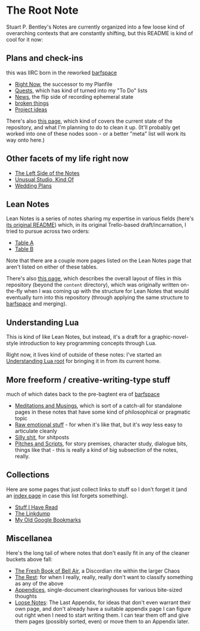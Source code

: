 # The Root Note

Stuart P. Bentley's Notes are currently organized into a few loose kind of overarching contexts that are constantly shifting, but this README is kind of cool for it now:

## Plans and check-ins

this was IIRC born in the reworked [barfspace][]

- [Right Now][], the successor to my Planfile
- [Quests][], which has kind of turned into my "To Do" lists
- [News][], the flip side of recording ephemeral state
- [broken things][]
- [Project ideas][projects]

There's also [this page][GYST], which kind of covers the current state of the repository, and what I'm planning to do to clean it up. (It'll probably get worked into one of these nodes soon - or a better "meta" list will work its way onto here.)

## Other facets of my life right now

- [The Left Side of the Notes][fyidust]
- [Unusual Studio, Kind Of][job]
- [Wedding Plans][Wedding]

## Lean Notes

Lean Notes is a series of notes sharing my expertise in various fields (here's [its original README][Lean Notes]) which, in its original Trello-based draft/incarnation, I tried to pursue across two orders:

- [Table A][]
- [Table B][]

Note that there are a couple more pages listed on the Lean Notes page that aren't listed on either of these tables.

There's also [this page][layout], which describes the overall layout of files in this repository (beyond the `content` directory), which was originally written on-the-fly when I was coming up with the structure for Lean Notes that would eventually turn into this repository (through applying the same structure to [barfspace][] and merging).

## Understanding Lua

This is kind of like Lean Notes, but instead, it's a draft for a graphic-novel-style introduction to key programming concepts through Lua.

Right now, it lives kind of outside of these notes: I've started an [Understanding Lua root][] for bringing it in from its current home.

[Understanding Lua root]: ea6e4e03-acb8-46ea-9024-4333e363ee60.md

## More freeform / creative-writing-type stuff

much of which dates back to the pre-bagtent era of [barfspace][]

- [Meditations and Musings][MnMs], which is sort of a catch-all for standalone pages in these notes that have some kind of philosophical or pragmatic topic
- [Raw emotional stuff][raw] - for when it's like that, but it's *way* less easy to articulate cleanly
- [Silly shit][tumblr], for shitposts
- [Pitches and Scripts][], for story premises, character study, dialogue bits, things like that - this is really a kind of big subsection of the notes, really.

## Collections

Here are some pages that just collect links to stuff so I don't forget it (and an [index page][metalinks] in case this list forgets something).

- [Stuff I Have Read][read collection]
- [The Linkdump][]
- [My Old Google Bookmarks][Old Bookmarks]

## Miscellanea

Here's the long tail of where notes that don't easily fit in any of the cleaner buckets above fall:

- [The Fresh Book of Bell Air][FBBA], a Discordian rite within the larger Chaos
- [The Rest][]: for when I really, really, really don't want to classify something as any of the above
- [Appendices][], single-document clearinghouses for various bite-sized thoughts
- [Loose Notes][]: The Last Appendix, for ideas that don't even warrant their own page, and don't already have a suitable appendix page I can figure out right when I need to start writing them. I can tear them off and give them pages (possibly sorted, even) or move them to an Appendix later.

[Lean Notes]: f00c3d23-8848-4bb4-8d7a-d009f7344374.md
[Table A]: c8c4173e-e0ca-4218-a33a-e5b0ae48e9ef.md
[Table B]: ac01173b-4650-4609-aa84-0ded42714396.md
[barfspace]: 7f9a66a0-38fc-49e0-8489-270cdd3036ee.md
[FBBA]: 45fc3859-ce9b-4317-afd9-7d3f52dc5dd2.md
[fyidust]: d601d7ba-522b-4d6d-9e3b-101885e7aa00.md
[Pitches and Scripts]: b297a6f8-5646-4ce1-9be1-d7ed6056a513.md
[metalinks]: 0f18ba9f-dc5f-4b1a-a5da-50d09ce3e9d3.md
[read collection]: 2593b86b-8504-4c6e-af09-501c6a54ef67.md
[The Linkdump]: 1337e279-9790-4c24-aeeb-56337c994726.md
[Old Bookmarks]: 878e8967-fa5d-423d-8ac0-b369138ae10f.md
[job]: 739a91f4-cafa-414a-80ea-fefa66acd95b.md
[layout]: b651b62a-9906-4a3d-943b-93d19e4153d7.md
[GYST]: 1da0f61f-c2bb-4b9d-99da-e3f07e18556a.md
[Wedding]: 9f59035c-ecf8-4377-8243-628d212f97a3.md
[MnMs]: 8f2359ae-186f-4878-b5e5-33f3c177e6fc.md
[Right Now]: 41218b84-cd08-48a5-b91a-865e8b90c46a.md
[Quests]: 6f25cf97-8ee8-460e-9db8-3c241cadbff0.md
[News]: afcfaa78-ef7e-429e-a2ea-0b5c7abaf7b7.md
[projects]: 8509d6ba-3cdd-418a-82ea-94cc044b6aef.md
[raw]: a281eee4-5e61-4026-846a-40fed7d38db9.md
[tumblr]: e1cae26c-3271-48ac-aa0c-a085fa4aa211.md
[meta]: 8c5a1d30-97d9-4395-85be-b6c8ba57b239.md
[Appendices]: f161276f-fd3c-49bb-93b1-3e99aab9e266.md
[The Rest]: fd071a93-8373-4adc-84c6-ae781c7d0442.md
[Loose Notes]: ff47c3c8-6686-4225-ba27-23f61c604e0d.md
[broken things]: d07f30ca-f065-4fb7-9541-b09b656313c5.md

